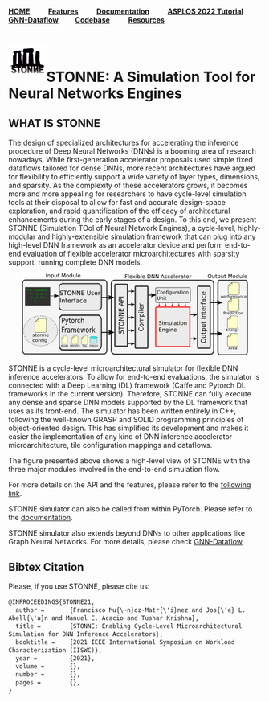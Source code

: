 #### [HOME](README.md) &nbsp; &nbsp; &nbsp; &nbsp; &nbsp; [Features](FEATURE.md) &nbsp; &nbsp; &nbsp; &nbsp; &nbsp; [Documentation](DOCS.md) &nbsp; &nbsp; &nbsp; &nbsp; &nbsp; [ASPLOS 2022 Tutorial](ASPLOSTUT.md) &nbsp; &nbsp; &nbsp; &nbsp; &nbsp; [GNN-Dataflow](GNN.md)&nbsp; &nbsp; &nbsp; &nbsp; &nbsp;  [Codebase](https://github.com/stonne-simulator/stonne) &nbsp; &nbsp; &nbsp; &nbsp; &nbsp; [Resources](RESOURCES.md)

<h1>
 <img src="figures/stonne-logo.png" height=15% width=15%>STONNE: A Simulation Tool for Neural Networks Engines 
</h1>

## WHAT IS STONNE
The design of specialized architectures for accelerating the inference procedure of Deep Neural Networks (DNNs) is a booming area of research nowadays. While first-generation accelerator proposals used simple fixed dataflows tailored for 
dense DNNs, more recent architectures have argued for flexibility to efficiently support a wide variety of layer types, dimensions, and sparsity. As the complexity of these accelerators grows, it becomes more and more appealing for researchers to have cycle-level simulation tools at their disposal to allow for fast and accurate design-space exploration, and rapid quantification of the efficacy of architectural enhancements during the early stages of a design. To this end, we present STONNE (Simulation TOol of Neural Network Engines), a cycle-level, highly-modular and highly-extensible simulation framework that can plug into any high-level DNN framework as an accelerator device and perform end-to-end evaluation of flexible accelerator microarchitectures with sparsity support, running complete DNN models.

<p align="center">
 <img src="figures/Top_Level_Stonne_shorter.png">
</p>


STONNE is a cycle-level microarchitectural simulator for flexible DNN inference accelerators. To allow for end-to-end evaluations, the simulator is connected with a Deep Learning (DL) framework (Caffe and Pytorch DL frameworks in the current version). Therefore, STONNE can fully execute any dense and sparse DNN models supported by the DL framework that uses as its front-end.
 The simulator has been written entirely in C++, following the well-known GRASP and SOLID programming principles of object-oriented design. This has simplified its development and makes it easier the implementation of any kind of DNN inference accelerator microarchitecture, tile configuration mappings and dataflows.

The figure presented above shows a high-level view of STONNE with the three major modules involved in the end-to-end simulation flow.

For more details on the API and the features, please refer to the [following link](FEATURES.md).

STONNE simulator can also be called from within PyTorch. Please refer to the [documentation](DOCS.md).

STONNE simulator also extends beyond DNNs to other applications like Graph Neural Networks. For more details, please check [GNN-Dataflow](GNN.md)

## Bibtex Citation
Please, if you use STONNE, please cite us:
```
@INPROCEEDINGS{STONNE21,
  author =       {Francisco Mu{\~n}oz-Matr{\'i}nez and Jos{\'e} L. Abell{\'a}n and Manuel E. Acacio and Tushar Krishna},
  title =        {STONNE: Enabling Cycle-Level Microarchitectural Simulation for DNN Inference Accelerators},
  booktitle =    {2021 IEEE International Symposium on Workload Characterization (IISWC)}, 
  year =         {2021},
  volume =       {},
  number =       {},
  pages =        {},
}
```
